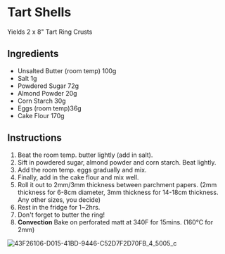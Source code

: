 # Tart Shells
Yields 2 x 8" Tart Ring Crusts

## Ingredients

* Unsalted Butter (room temp) 100g
* Salt 1g
* Powdered Sugar 72g
* Almond Powder 20g
* Corn Starch 30g
* Eggs (room temp)36g
* Cake Flour 170g

## Instructions
1. Beat the room temp. butter lightly (add in salt).
2. Sift in powdered sugar, almond powder and corn starch. Beat lightly.
3. Add the room temp. eggs gradually and mix.
4. Finally, add in the cake flour and mix well.
5. Roll it out to 2mm/3mm thickness between parchment papers. (2mm thickness for 6-8cm diameter, 3mm thickness for 14-18cm thickness. Any other sizes, you decide)
6. Rest in the fridge for 1~2hrs.
7. Don't forget to butter the ring!
8. **Convection** Bake on perforated matt at 340F for 15mins. (160℃ for 2mm)

![43F26106-D015-41BD-9446-C52D7F2D70FB_4_5005_c](https://github.com/user-attachments/assets/734b6dd8-4b44-4f3d-9016-9dd7d505994e)
